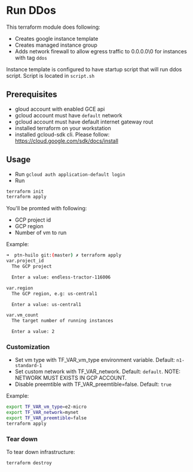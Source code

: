 # Run DDos
This terraform module does following:
- Creates google instance template
- Creates managed instance group
- Adds network firewall to allow egress traffic to 0.0.0.0\0 for instances with tag `ddos`

Instance template is configured to have startup script that will run ddos script. Script is located in `script.sh`

## Prerequisites
- gloud account with enabled GCE api
- gcloud account must have `default` network
- gcloud account must have default internet gateway rout
- installed terraform on your workstation
- installed gcloud-sdk cli. Please follow: https://cloud.google.com/sdk/docs/install

## Usage
- Run `gcloud auth application-default login`
- Run

```bash
terraform init
terraform apply
```

You'll be promted with following:
- GCP project id
- GCP region
- Number of vm to run

Example:
```bash
➜  ptn-huilo git:(master) ✗ terraform apply
var.project_id
  The GCP project

  Enter a value: endless-tractor-116006

var.region
  The GCP region, e.g: us-central1

  Enter a value: us-central1

var.vm_count
  The target number of running instances

  Enter a value: 2
```

### Customization

- Set vm type with TF_VAR_vm_type environment variable. Default: `n1-standard-1`
- Set custom network with TF_VAR_network. Default: `default`. NOTE: NETWORK MUST EXISTS IN GCP ACCOUNT.
- Disable preemtible with TF_VAR_preemtible=false. Default: `true`

Example:
```bash
export TF_VAR_vm_type=e2-micro
export TF_VAR_network=mynet
export TF_VAR_preemtible=false
terraform apply
```

### Tear down
To tear down infrastructure:
```bash
terraform destroy
```